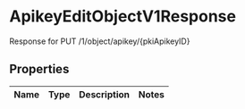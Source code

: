 

# ApikeyEditObjectV1Response

Response for PUT /1/object/apikey/{pkiApikeyID}

## Properties

| Name | Type | Description | Notes |
|------------ | ------------- | ------------- | -------------|



